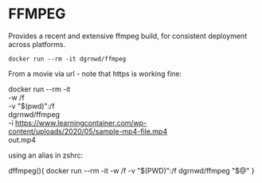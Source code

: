 # FFMPEG

Provides a recent and extensive ffmpeg build, for consistent deployment across platforms.

    docker run --rm -it dgrnwd/ffmpeg


From a movie via url - note that https is working fine:

docker run --rm -it \
    -w /f \
    -v "$(pwd)":/f \
     dgrnwd/ffmpeg \
    -i https://www.learningcontainer.com/wp-content/uploads/2020/05/sample-mp4-file.mp4 \
    out.mp4


using an alias in zshrc:

dffmpeg(){
    docker run --rm -it -w /f -v "$(PWD)":/f dgrnwd/ffmpeg "$@"
    }
